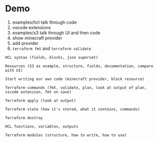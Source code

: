 # Demo

1. examples/hcl talk through code
2. vscode extensions
3. examples/s3 talk through UI and then code
4. show minecraft provider
5. add provider
6. `terraform fmt` and `terraform validate`

```text
HCL syntax (fields, blocks, json superset)

Resources (S3 as example, structure, fields, documentation, compare with UI)

Start writing our own code (minecraft provider, block resource)

Terraform commands (fmt, validate, plan, look at output of plan, vscode extension, fmt on save)

Terraform apply (look at output)

Terraform state (how it's stored, what it contains, commands)

Terraform destroy

HCL functions, variables, outputs

Terraform modules (structure, how to write, how to use)
```
